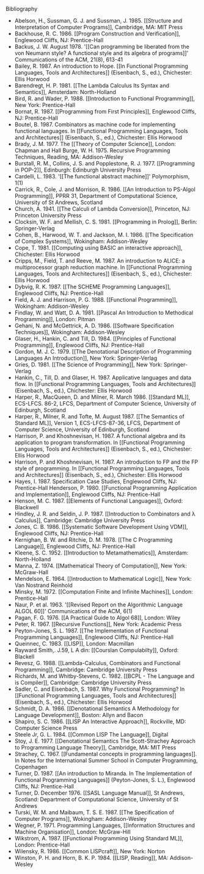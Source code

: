 Bibliography

- Abelson, H., Sussman, G. J. and Sussman, J. 1985. [[Structure and Interpretation of Computer Programs]], Cambridge, MA: MIT Press
- Backhouse, R. C. 1986. [[Program Construction and Verification]], Englewood Cliffs, NJ: Prentice-Hall
- Backus, J. W. August 1978. '[[Can programming be liberated from the von Neumann style? A functional style and its algebra of programs]]' Communications of the ACM, 21(8), 613-41
- Bailey, R. 1987. An introduction to Hope. [[In Functional Programming Languages, Tools and Architectures]] (Eisenbach, S., ed.), Chichester: Ellis Horwood
- Barendregt, H. P. 1981. [[The Lambda Calculus Its Syntax and Semantics]], Amsterdam: North-Holland
- Bird, R. and Wader, P. 1988. [[Introduction to Functional Programming]], New York: Prentice-Hall
- Bornat, R. 1987. [[Programming from First Principles]], Englewood Cliffs, NJ: Prentice-Hall
- Boutel, B. 1987. Combinators as machine code for implementing functional languages. In [[Functional Programming Languages, Tools and Architectures]] (Eisenbach, S., ed.), Chichester: Ellis Horwood
- Brady, J. M. 1977. The [[Theory of Computer Science]], London: Chapman and Hall Burge, W. H. 1975. Recursive Programming Techniques, Reading, MA: Addison-Wesley
- Burstall, R. M., Collins, J. S. and Popplestone, R. J. 1977. [[Programming in POP-2]], Edinburgh: Edinburgh University Press
- Cardelli, L. 1983. '[[The functional abstract machine]]' Polymorphism, 1(1)
- Carrick, R., Cole, J. and Morrison, R. 1986. [[An Introduction to PS-Algol Programming]], PPRR 31, Department of Computational Science, University of St Andrews, Scotland
- Church, A. 1941. [[The Calculi of Lambda Conversion]], Princeton, NJ: Princeton University Press
- Clocksin, W. F. and Mellish, C. S. 1981. [[Programming in Prolog]], Berlin: Springer-Verlag
- Cohen, B., Harwood, W. T. and Jackson, M. I. 1986. [[The Specification of Complex Systems]], Wokingham: Addison-Wesley
- Cope, T. 1981. [[Computing using BASIC an interactive approach]], Chichester: Ellis Horwood
- Cripps, M., Field, T. and Reeve, M. 1987. An introduction to ALICE: a multiprocessor graph reduction machine. In [[Functional Programming Languages, Tools and Architectures]] (Eisenbach, S., ed.), Chichester: Ellis Horwood
- Dybvig, R. K. 1987. [[The SCHEME Programming Languages]], Englewood Cliffs, NJ: Prentice-Hall
- Field, A. J. and Harrison, P. G. 1988. [[Functional Programming]], Wokingham: Addison-Wesley
- Findlay, W. and Watt, D. A. 1981. [[Pascal An Introduction to Methodical Programming]], London: Pitman
- Gehani, N. and McGettrick, A. D. 1986. [[Software Specification Techniques]], Wokingham: Addison-Wesley
- Glaser, H., Hankin, C. and Till, D. 1984. [[Principles of Functional Programming]], Englewood Cliffs, NJ: Prentice-Hall
- Gordon, M. J. C. 1979. [[The Denotational Description of Programming Languages An Introduction]], New York: Springer-Verlag
- Gries, D. 1981. [[The Science of Programming]], New York: Springer-Verlag
- Hankin, C., Till, D. and Glaser, H. 1987. Applicative languages and data flow. In [[Functional Programming Languages, Tools and Architectures]] (Eisenbach, S., ed.), Chichester: Ellis Horwood
- Harper, R., MacQueen, D. and Milner, R. March 1986. [[Standard ML]], ECS-LFCS. 86-2, LFCS, Department of Computer Science, University of Edinburgh, Scotland
- Harper, R., Milner, R. and Tofte, M. August 1987. [[The Semantics of Standard ML]], Version 1, ECS-LFCS-87-36, LFCS, Department of Computer Science, University of Edinburgh, Scotland
- Harrison, P. and Khoshnevisan, H. 1987. A functional algebra and its application to program transformation. In [[Functional Programming Languages, Tools and Architectures]] (Eisenbach, S., ed.), Chichester: Ellis Horwood
- Harrison, P. and Khoshnevisan, H. 1987. An introduction to FP and the FP style of programming. In [[Functional Programming Languages, Tools and Architectures]] (Eisenbach, S., ed.), Chichester: Ellis Horwood
- Hayes, I. 1987. Specification Case Studies, Englewood Cliffs, NJ: Prentice-Hall Henderson, P. 1980. [[Functional Programming Application and Implementation]], Englewood Cliffs, NJ: Prentice-Hall
- Henson, M. C. 1987. [[Elements of Functional Languages]], Oxford: Blackwell
- Hindley, J. R. and Seldin, J. P. 1987. [[Introduction to Combinators and λ Calculus]], Cambridge: Cambridge University Press
- Jones, C. B. 1986. [[Systematic Software Development Using VDM]], Englewood Cliffs, NJ: Prentice-Hall
- Kernighan, B. W. and Ritchie, D. M. 1978. [[The C Programming Language]], Englewood Cliffs, NJ: Prentice-Hall
- Kleene, S. C. 1952. [[Introduction to Metamathematics]], Amsterdam: North-Holland
- Manna, Z. 1974. [[Mathematical Theory of Computation]], New York: McGraw-Hall
- Mendelson, E. 1964. [[Introduction to Mathematical Logic]], New York: Van Nostrand Reinhold
- Minsky, M. 1972. [[Computation Finite and Infinite Machines]], London: Prentice-Hall
- Naur, P. et al. 1963. '[[Revised Report on the Algorithmic Language ALGOL 60]]' Communications of the ACM, 6(1)
- Pagan, F. G. 1976. [[A Practical Guide to Algol 68]], London: Wiley
- Peter, R. 1967. [[Recursive Functions]], New York: Academic Press
- Peyton-Jones, S. L. 1987. [[The Implementation of Functional Programming Languages]], Englewood Cliffs, NJ: Prentice-Hall
- Queinnec, C. 1983. [[LISP]], London: Macmillan
- Rayward Smith,. J.59, L A din: [[Courslan Compulabilty]], Oxford: Blackell
- Revesz, G. 1988. [[Lambda-Calculus, Combinators and Functional Programming]], Cambridge: Cambridge University Press
- Richards, M. and Whitby-Stevens, C. 1982. [[BCPL - The Language and is Compiler]], Cambridge: Cambridge University Press
- Sadler, C. and Eisenbach, S. 1987. Why Functional Programming? In [[Functional Programming Languages, Tools and Architectures]] (Eisenbach, S., ed.), Chichester: Ellis Horwood
- Schmidt, D. A. 1986. [[Denotational Semantics A Methodology for Language Development]], Boston: Allyn and Bacon
- Shapiro, S. C. 1986. [[LISP An Interactive Approach]], Rockville, MD: Computer Science Press
- Steele Jr, G. L. 1984. [[Common LISP The Language]], Digital
- Stoy, J. E. 1977. [[Denotational Semantics The Scott-Strachey Approach to Programming Language Theory]], Cambridge, MA: MIT Press
- Strachey, C. 1967. [[Fundamental concepts in programming languages]]. In Notes for the International Summer School in Computer Programming, Copenhagen
- Turner, D. 1987. [[An introduction to Miranda. In The Implementation of Functional Programming Languages]] (Peyton-Jones, S. L.), Englewood Cliffs, NJ: Prentice-Hall
- Turner, D. December 1976. [[SASL Language Manual]], St Andrews, Scotland: Department of Computational Science, University of St Andrews
- Turski, W. M. and Maibaum, T. S. E. 1987. [[The Specification of Computer Programs]], Wokingham: Addison-Wesley
- Wegner, P. 1971. Programming Languages, [[Information Structures and Machine Organisation]], London: McGraw-Hill
- Wikstrom, A. 1987. [[Functional Programming Using Standard ML]], London: Prentice-Hall
- Wilensky, R. 1986. [[Common LISPcraft]], New York: Norton
- Winston, P. H. and Horn, B. K. P. 1984. [[LISP, Reading]], MA: Addison-Wesley
